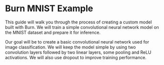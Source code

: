 # Burn MNIST Example

This guide will walk you through the process of creating a custom model built with Burn. We will train a simple convolutional neural network model on the MNIST dataset and prepare it for inference.

Our goal will be to create a basic convolutional neural network used for image classification. We will keep the model simple by using two convolution layers followed by two linear layers, some pooling and ReLU activations. We will also use dropout to improve training performance.
